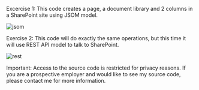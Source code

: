 Excercise 1: This code creates a page, a document library and 2 columns in a SharePoint site using JSOM model. 

![jsom](https://user-images.githubusercontent.com/14170402/38430434-7ea69e5e-397e-11e8-9716-48f769b12f6d.gif)

Exercise 2:  This code will do exactly the same operations, but this time it will use REST API model to talk to SharePoint.

![rest](https://user-images.githubusercontent.com/14170402/38430784-7c9ea754-397f-11e8-8784-2fc11f8fcbaf.gif)

Important: Access to the source code is restricted for privacy reasons. If you are a prospective employer and would like to see my source code,
please contact me for more information.
